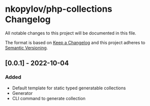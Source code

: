 # nkopylov/php-collections Changelog

All notable changes to this project will be documented in this file.

The format is based on [Keep a Changelog](http://keepachangelog.com/en/1.0.0/)
and this project adheres to [Semantic Versioning](http://semver.org/spec/v2.0.0.html).

## [0.0.1] - 2022-10-04

### Added
* Default template for static typed generatable collections
* Generator
* CLI command to generate collection


[Unreleased]: https://github.com/nkopylov/php-collections/compare/1.0.0...HEAD
[1.0.0]: https://github.com/nkopylov/php-collections/commits/1.0.0
